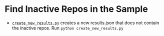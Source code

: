 # Find Inactive Repos in the Sample

* [`create_new_results.py`](create_new_results.py) creates a new results.json that does not contain the inactive repos.
Run `python create_new_results.py`

